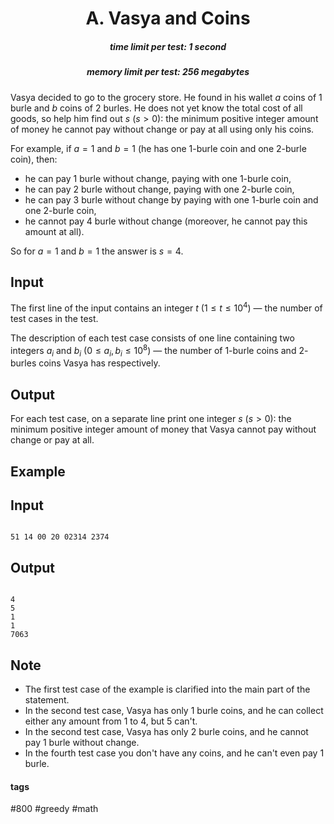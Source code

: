 <h1 style='text-align: center;'> A. Vasya and Coins</h1>

<h5 style='text-align: center;'>time limit per test: 1 second</h5>
<h5 style='text-align: center;'>memory limit per test: 256 megabytes</h5>

Vasya decided to go to the grocery store. He found in his wallet $a$ coins of $1$ burle and $b$ coins of $2$ burles. He does not yet know the total cost of all goods, so help him find out $s$ ($s > 0$): the minimum positive integer amount of money he cannot pay without change or pay at all using only his coins.

For example, if $a=1$ and $b=1$ (he has one $1$-burle coin and one $2$-burle coin), then:

* he can pay $1$ burle without change, paying with one $1$-burle coin,
* he can pay $2$ burle without change, paying with one $2$-burle coin,
* he can pay $3$ burle without change by paying with one $1$-burle coin and one $2$-burle coin,
* he cannot pay $4$ burle without change (moreover, he cannot pay this amount at all).

So for $a=1$ and $b=1$ the answer is $s=4$.

## Input

The first line of the input contains an integer $t$ ($1 \le t \le 10^4$) — the number of test cases in the test.

The description of each test case consists of one line containing two integers $a_i$ and $b_i$ ($0 \le a_i, b_i \le 10^8$) — the number of $1$-burle coins and $2$-burles coins Vasya has respectively.

## Output

For each test case, on a separate line print one integer $s$ ($s > 0$): the minimum positive integer amount of money that Vasya cannot pay without change or pay at all.

## Example

## Input


```

51 14 00 20 02314 2374
```
## Output


```

4
5
1
1
7063

```
## Note

* The first test case of the example is clarified into the main part of the statement.
* In the second test case, Vasya has only $1$ burle coins, and he can collect either any amount from $1$ to $4$, but $5$ can't.
* In the second test case, Vasya has only $2$ burle coins, and he cannot pay $1$ burle without change.
* In the fourth test case you don't have any coins, and he can't even pay $1$ burle.


#### tags 

#800 #greedy #math 